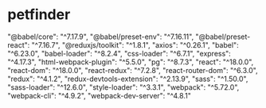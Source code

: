# petfinder

 "@babel/core": "^7.17.9",
    "@babel/preset-env": "^7.16.11",
    "@babel/preset-react": "^7.16.7",
    "@reduxjs/toolkit": "^1.8.1",
    "axios": "^0.26.1",
    "babel": "^6.23.0",
    "babel-loader": "^8.2.4",
    "css-loader": "^6.7.1",
    "express": "^4.17.3",
    "html-webpack-plugin": "^5.5.0",
    "pg": "^8.7.3",
    "react": "^18.0.0",
    "react-dom": "^18.0.0",
    "react-redux": "^7.2.8",
    "react-router-dom": "^6.3.0",
    "redux": "^4.1.2",
    "redux-devtools-extension": "^2.13.9",
    "sass": "^1.50.0",
    "sass-loader": "^12.6.0",
    "style-loader": "^3.3.1",
    "webpack": "^5.72.0",
    "webpack-cli": "^4.9.2",
    "webpack-dev-server": "^4.8.1"
